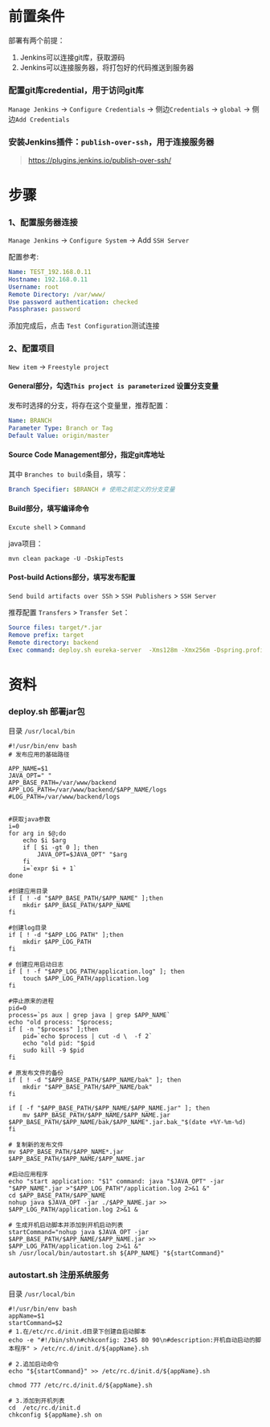 # 前置条件
部署有两个前提：
1. Jenkins可以连接git库，获取源码
2. Jenkins可以连接服务器，将打包好的代码推送到服务器

### 配置git库credential，用于访问git库
`Manage Jenkins` -> `Configure Credentials` -> 侧边`Credentials` -> `global` -> 侧边`Add Credentials`

### 安装Jenkins插件：`publish-over-ssh`，用于连接服务器
> https://plugins.jenkins.io/publish-over-ssh/

# 步骤
### 1、配置服务器连接
`Manage Jenkins` -> `Configure System` -> Add `SSH Server`

配置参考:
```yml
Name: TEST_192.168.0.11
Hostname: 192.168.0.11
Username: root
Remote Directory: /var/www/
Use password authentication: checked
Passphrase: password
```
添加完成后，点击 `Test Configuration`测试连接
### 2、配置项目
`New item` -> `Freestyle project`

#### General部分，勾选`This project is parameterized` 设置分支变量
发布时选择的分支，将存在这个变量里，推荐配置：
```yml
Name: BRANCH
Parameter Type: Branch or Tag
Default Value: origin/master
```

#### Source Code Management部分，指定git库地址
其中 `Branches to build`条目，填写：
```yml
Branch Specifier: $BRANCH # 使用之前定义的分支变量
```

#### Build部分，填写编译命令 
`Excute shell` > `Command`

java项目：
```shell
mvn clean package -U -DskipTests
```

#### Post-build Actions部分，填写发布配置 
`Send build artifacts over SSh` > `SSH Publishers` > `SSH Server`

推荐配置 `Transfers` > `Transfer Set`：
```yml
Source files: target/*.jar
Remove prefix: target
Remote directory: backend
Exec command: deploy.sh eureka-server  -Xms128m -Xmx256m -Dspring.profiles.active=prod
```

# 资料
### deploy.sh 部署jar包
目录 `/usr/local/bin`
```shell
#!/usr/bin/env bash
# 发布应用的基础路径

APP_NAME=$1
JAVA_OPT=" "
APP_BASE_PATH=/var/www/backend
APP_LOG_PATH=/var/www/backend/$APP_NAME/logs
#LOG_PATH=/var/www/backend/logs


#获取java参数
i=0
for arg in $@;do
    echo $i $arg
    if [ $i -gt 0 ]; then
        JAVA_OPT=$JAVA_OPT" "$arg
    fi
    i=`expr $i + 1`
done

#创建应用目录
if [ ! -d "$APP_BASE_PATH/$APP_NAME" ];then
    mkdir $APP_BASE_PATH/$APP_NAME
fi

#创建log目录
if [ ! -d "$APP_LOG_PATH" ];then
    mkdir $APP_LOG_PATH
fi

# 创建应用启动日志
if [ ! -f "$APP_LOG_PATH/application.log" ]; then
    touch $APP_LOG_PATH/application.log
fi

#停止原来的进程
pid=0
process=`ps aux | grep java | grep $APP_NAME`
echo "old process: "$process;
if [ -n "$process" ];then
    pid=`echo $process | cut -d \  -f 2`
    echo "old pid: "$pid
    sudo kill -9 $pid
fi

# 原发布文件的备份
if [ ! -d "$APP_BASE_PATH/$APP_NAME/bak" ]; then
    mkdir "$APP_BASE_PATH/$APP_NAME/bak"
fi

if [ -f "$APP_BASE_PATH/$APP_NAME/$APP_NAME.jar" ]; then
    mv $APP_BASE_PATH/$APP_NAME/$APP_NAME.jar $APP_BASE_PATH/$APP_NAME/bak/$APP_NAME".jar.bak_"$(date +%Y-%m-%d)
fi

# 复制新的发布文件
mv $APP_BASE_PATH/$APP_NAME*.jar $APP_BASE_PATH/$APP_NAME/$APP_NAME.jar

#启动应用程序
echo "start application: "$1" command: java "$JAVA_OPT" -jar "$APP_NAME".jar >"$APP_LOG_PATH"/application.log 2>&1 &"
cd $APP_BASE_PATH/$APP_NAME
nohup java $JAVA_OPT -jar ./$APP_NAME.jar >> $APP_LOG_PATH/application.log 2>&1 &

# 生成开机启动脚本并添加到开机启动列表
startCommand="nohup java $JAVA_OPT -jar $APP_BASE_PATH/$APP_NAME/$APP_NAME.jar >> $APP_LOG_PATH/application.log 2>&1 &"
sh /usr/local/bin/autostart.sh ${APP_NAME} "${startCommand}"
```

### autostart.sh 注册系统服务
目录 `/usr/local/bin`
```shell
#!/usr/bin/env bash
appName=$1
startCommand=$2
# 1.在/etc/rc.d/init.d目录下创建自启动脚本
echo -e "#!/bin/sh\n#chkconfig: 2345 80 90\n#description:开机自动启动的脚本程序" > /etc/rc.d/init.d/${appName}.sh

# 2.追加启动命令
echo "${startCommand}" >> /etc/rc.d/init.d/${appName}.sh

chmod 777 /etc/rc.d/init.d/${appName}.sh

# 3.添加到开机列表
cd  /etc/rc.d/init.d
chkconfig ${appName}.sh on
```

